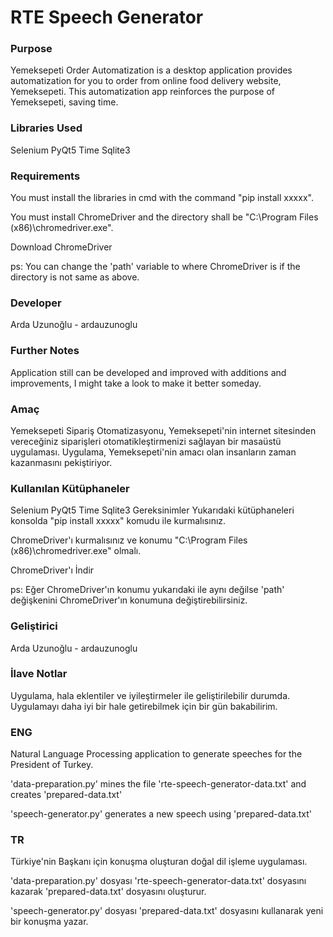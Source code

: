 # RTE Speech Generator

### Purpose
Yemeksepeti Order Automatization is a desktop application provides automatization for you to order from online food delivery website, Yemeksepeti. This automatization app reinforces the purpose of Yemeksepeti, saving time.

### Libraries Used
Selenium
PyQt5
Time
Sqlite3

### Requirements
You must install the libraries in cmd with the command "pip install xxxxx".

You must install ChromeDriver and the directory shall be "C:\Program Files (x86)\chromedriver.exe".

Download ChromeDriver

ps: You can change the 'path' variable to where ChromeDriver is if the directory is not same as above.

### Developer
Arda Uzunoğlu - ardauzunoglu

### Further Notes
Application still can be developed and improved with additions and improvements, I might take a look to make it better someday.

### Amaç
Yemeksepeti Sipariş Otomatizasyonu, Yemeksepeti'nin internet sitesinden vereceğiniz siparişleri otomatikleştirmenizi sağlayan bir masaüstü uygulaması. Uygulama, Yemeksepeti'nin amacı olan insanların zaman kazanmasını pekiştiriyor.

### Kullanılan Kütüphaneler
Selenium
PyQt5
Time
Sqlite3
Gereksinimler
Yukarıdaki kütüphaneleri konsolda "pip install xxxxx" komudu ile kurmalısınız.

ChromeDriver'ı kurmalısınız ve konumu "C:\Program Files (x86)\chromedriver.exe" olmalı.

ChromeDriver'ı İndir

ps: Eğer ChromeDriver'ın konumu yukarıdaki ile aynı değilse 'path' değişkenini ChromeDriver'ın konumuna değiştirebilirsiniz.

### Geliştirici
Arda Uzunoğlu - ardauzunoglu

### İlave Notlar
Uygulama, hala eklentiler ve iyileştirmeler ile geliştirilebilir durumda. Uygulamayı daha iyi bir hale getirebilmek için bir gün bakabilirim.

### ENG
Natural Language Processing application to generate speeches for the President of Turkey.

'data-preparation.py' mines the file 'rte-speech-generator-data.txt' and creates 'prepared-data.txt'

'speech-generator.py' generates a new speech using 'prepared-data.txt'

### TR
Türkiye'nin Başkanı için konuşma oluşturan doğal dil işleme uygulaması.

'data-preparation.py' dosyası 'rte-speech-generator-data.txt' dosyasını kazarak 'prepared-data.txt' dosyasını oluşturur.

'speech-generator.py' dosyası 'prepared-data.txt' dosyasını kullanarak yeni bir konuşma yazar.
